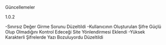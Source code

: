 Güncellemeler

1.0.2

-Sınırsız Değer Girme Sorunu Düzeltildi
-Kullanıcının Oluşturulan Şifre Güçlü Olup Olmadığını Kontrol Edeceği Site Yönlendirmesi Eklendi
-Yüksek Karakterli Şifrelerde Yazı Bozuluyordu Düzeltildi

